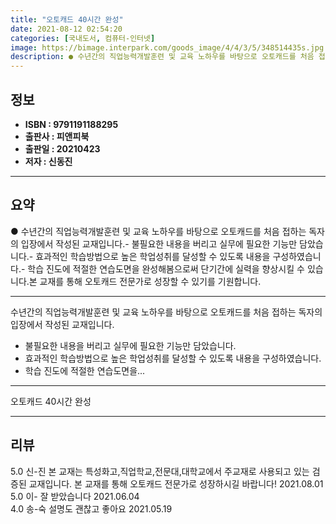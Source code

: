```yaml
---
title: "오토캐드 40시간 완성"
date: 2021-08-12 02:54:20
categories: [국내도서, 컴퓨터-인터넷]
image: https://bimage.interpark.com/goods_image/4/4/3/5/348514435s.jpg
description: ● 수년간의 직업능력개발훈련 및 교육 노하우를 바탕으로 오토캐드를 처음 접하는 독자의 입장에서 작성된 교재입니다.- 불필요한 내용을 버리고 실무에 필요한 기능만 담았습니다.- 효과적인 학습방법으로 높은 학업성취를 달성할 수 있도록 내용을 구성하였습니다.- 학습 진도에 적절한 연습도면을
---
```


## **정보**

- **ISBN : 9791191188295**
- **출판사 : 피앤피북**
- **출판일 : 20210423**
- **저자 : 신동진**

------



## **요약**

●  수년간의 직업능력개발훈련 및 교육 노하우를 바탕으로 오토캐드를 처음 접하는 독자의 입장에서 작성된 교재입니다.- 불필요한 내용을 버리고 실무에 필요한 기능만 담았습니다.- 효과적인 학습방법으로 높은 학업성취를 달성할 수 있도록 내용을 구성하였습니다.- 학습 진도에 적절한 연습도면을 완성해봄으로써 단기간에 실력을 향상시킬 수 있습니다.본 교재를 통해 오토캐드 전문가로 성장할 수 있기를 기원합니다.

------

수년간의 직업능력개발훈련 및 교육 노하우를 바탕으로 오토캐드를 처음 접하는 독자의 입장에서 작성된 교재입니다.
- 불필요한 내용을 버리고 실무에 필요한 기능만 담았습니다.
- 효과적인 학습방법으로 높은 학업성취를 달성할 수 있도록 내용을 구성하였습니다.
- 학습 진도에 적절한 연습도면을... 

------


오토캐드 40시간 완성 

------


## **리뷰** 

5.0 신-진 본 교재는 특성화고,직업학교,전문대,대학교에서 주교재로 사용되고 있는 검증된 교재입니다. 본 교재를 통해 오토캐드 전문가로 성장하시길 바랍니다! 2021.08.01 <br/>5.0 이- 잘 받았습니다 2021.06.04 <br/>4.0 송-숙 설명도 괜찮고 좋아요 2021.05.19 <br/>